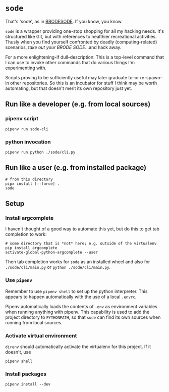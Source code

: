 # `sode`

That's 'sode', as in [BRODESODE](https://youtu.be/Cx8sl2uC46A?si=6hLK3-kPXTf-7owI).  If you know,
you know.

`sode` is a wrapper providing one-stop shopping for all my hacking needs.  It's structured like Git,
but with references to healthier recreational activities.  Thusly when you find yourself confronted
by deadly (computing-related) scenarios, _take out your BRODE SODE_...and hack away.

For a more enlightening-if dull-description: This is a top-level command that I can use to invoke
other commands that do various things I'm experimenting with.

Scripts proving to be sufficiently useful may later graduate to–or re-spawn–in other repositories.
So this is an incubator for stuff I think may be worth automating, but that doesn't merit its own
repository just yet.

## Run like a developer (e.g. from local sources)

### pipenv script

```shell
pipenv run sode-cli
```

### python invocation

```shell
pipenv run python ./sode/cli.py
```

## Run like a user (e.g. from installed package)

```shell
# from this directory
pipx install [--force] .
sode
```

## Setup

### Install argcomplete

I haven't thought of a good way to automate this yet, but do this to get tab completion to work:

```shell
# some directory that is *not* here; e.g. outside of the virtualenv
pip install argcomplete
activate-global-python-argcomplete --user
```

Then tab completion works for `sode` as an installed wheel and also for `./sode/cli/main.py` or
`python ./sode/cli/main.py`.

### Use `pipenv`

Remember to use `pipenv shell` to set up the python interpreter.  This appears to happen
automatically with the use of a local `.envrc`.

Pipenv automatically loads the contents of `.env` as environment variables when running anything
with pipenv.  This capability is used to add the project directory to `PYTHONPATH`, so that `sode`
can find its own sources when running from local sources.

### Activate virtual environment

`direnv` should automatically activate the virtualenv for this project.  If it doesn't, use

```shell
pipenv shell
```

### Install packages

```shell
pipenv install --dev
```
